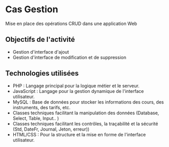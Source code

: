 # Cas Gestion
Mise en place des opérations CRUD dans une application Web

## Objectifs de l'activité

*	Gestion d'interface d'ajout
*   Gestion d'interface de modification et de suppression

## Technologies utilisées
* PHP : Langage principal pour la logique métier et le serveur.
* JavaScript : Langage pour la gestion dynamique de l'interface utilisateur.
* MySQL : Base de données pour stocker les informations des cours, des instruments, des tarifs, etc.
* Classes techniques facilitant la manipulation des données (Database, Select, Table, Input.. )
* Classes techniques facilitant les contrôles, la traçabilité et la sécurité (Std, DateFr, Journal, Jeton, erreur))
* HTML/CSS : Pour la structure et la mise en forme de l'interface utilisateur.

